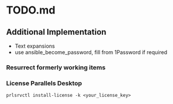# TODO.md

## Additional Implementation

- Text expansions
- use ansible_become_password, fill from 1Password if required

### Resurrect formerly working items


### License Parallels Desktop

    prlsrvctl install-license -k <your_license_key> 
